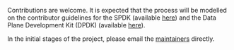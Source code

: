 Contributions are welcome. It is expected that the process will be modelled on the contributor guidelines for the SPDK
(available [here](https://spdk.io/development/)) and the Data Plane Development Kit (DPDK)
(available [here](https://doc.dpdk.org/guides/contributing/index.html)).

In the initial stages of the project, please email the [maintainers](https://github.com/wpdk/wpdk/blob/master/MAINTAINERS.md) directly.
